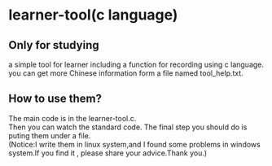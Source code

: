 # learner-tool(c language)
## Only for studying
a simple tool for learner including a function for recording using c language.<br>
you can get more Chinese information form a file named tool_help.txt.<br>

## How to use them?
The main code is in the learner-tool.c.<br>
Then you can watch the standard code. The final step you should do is puting them under a file.<br>
(Notice:I write them in linux system,and I found some problems in windows system.If you find it , please share your advice.Thank you.)

